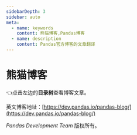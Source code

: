 ```yaml
---
sidebarDepth: 3
sidebar: auto
meta:
  - name: keywords
    content: 熊猫博客,Pandas博客
  - name: description
    content: Pandas官方博客的文章翻译
---
```


# 熊猫博客

👈点击左边的**目录树**查看博客文章。

英文博客地址：[https://dev.pandas.io/pandas-blog/](https://dev.pandas.io/pandas-blog/)

*Pandas Development Team* 版权所有。
